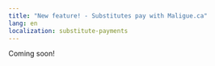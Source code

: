 ```yaml
---
title: "New feature! - Substitutes pay with Maligue.ca"
lang: en
localization: substitute-payments
---
```

Coming soon!